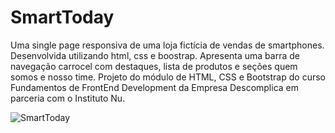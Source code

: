 # SmartToday

Uma single page responsiva de uma loja fictícia de vendas de smartphones. 
Desenvolvida utilizando html, css e boostrap. 
Apresenta uma barra de navegação carrocel com destaques, lista de produtos e seções quem somos e nosso time.
Projeto do módulo de HTML, CSS e Bootstrap do curso Fundamentos de FrontEnd Development da Empresa Descomplica em parceria com o Instituto Nu.

![SmartToday](./assets/smarttoday.png)
